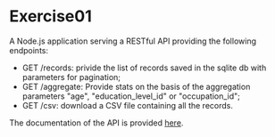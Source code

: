 Exercise01
=============

A Node.js application serving a RESTful API providing the following endpoints:

- GET /records: privide the list of records saved in the sqlite db with parameters for pagination;
- GET /aggregate: Provide stats on the basis of the aggregation parameters "age", "education_level_id" or "occupation_id";
- GET /csv: download a CSV file containing all the records.

The documentation of the API is provided [here](https://documenter.getpostman.com/view/1090837/Tzedf3dy).

